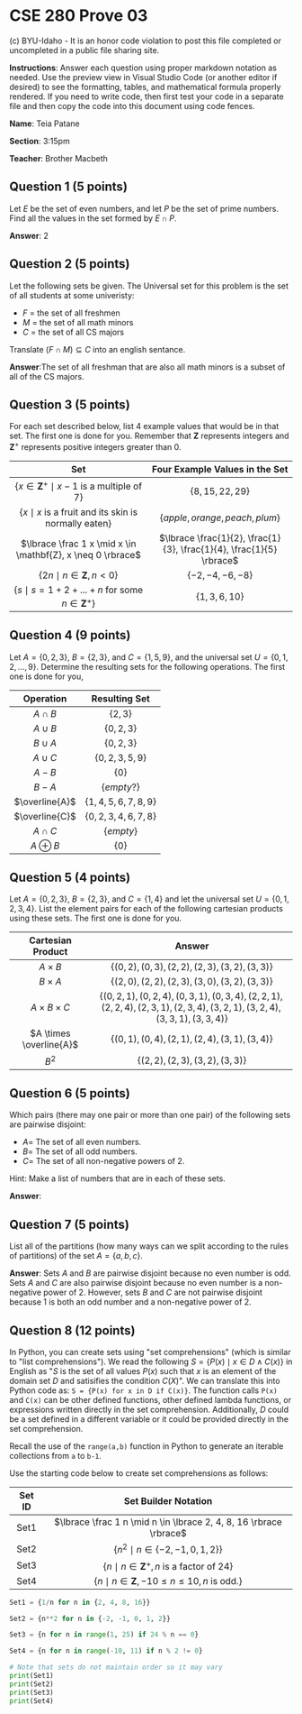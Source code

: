 # CSE 280 Prove 03

(c) BYU-Idaho - It is an honor code violation to post this
file completed or uncompleted in a public file sharing site.

**Instructions**: Answer each question using proper markdown notation as needed.  Use the preview view in Visual Studio Code (or another editor if desired) to see the formatting, tables, and mathematical formula properly rendered.  If you need to write code, then first test your code in a separate file and then copy the code into this document using code fences. 

**Name**: Teia Patane

**Section**: 3:15pm

**Teacher**: Brother Macbeth

## Question 1 (5 points)

Let $E$ be the set of even numbers, and let $P$ be the set of prime numbers.  Find all the values in the set formed by $E \cap P$.

**Answer**:  2

## Question 2 (5 points)

Let the following sets be given.  The Universal set for this problem is the set of all students at some univeristy:

* $F$ = the set of all freshmen
* $M$ = the set of all math minors
* $C$ = the set of all CS majors

Translate $(F \cap M) \subseteq C$ into an english sentance.

**Answer**:The set of all freshman that are also all math minors is a subset of all of the CS majors.

## Question 3 (5 points)

For each set described below, list 4 example values that would be in that set.  The first one is done for you.  Remember that $\mathbf{Z}$ represents integers and $\mathbf{Z}^+$ represents positive integers greater than 0.  

|Set|Four Example Values in the Set|
|:-:|:-:|
|$\lbrace x \in \mathbf{Z}^+ \mid x-1 \text{ is a multiple of 7} \rbrace$|$\lbrace 8, 15, 22, 29 \rbrace$|
|$\lbrace x \mid x \text{ is a fruit and its skin is normally eaten} \rbrace$|$\lbrace apple, orange, peach, plum \rbrace$|
|$\lbrace \frac 1 x \mid x \in \mathbf{Z}, x \neq 0 \rbrace$|$\lbrace \frac{1}{2}, \frac{1}{3}, \frac{1}{4}, \frac{1}{5} \rbrace$|
|$\lbrace 2n \mid n \in \mathbf{Z}, n \lt 0 \rbrace$|$\lbrace -2, -4, -6, -8 \rbrace$|
|$\lbrace s \mid s = 1 + 2 + ... + n \text{ for some } n \in \mathbf{Z}^+ \rbrace$|$\lbrace 1, 3, 6, 10 \rbrace$|

## Question 4 (9 points)

Let $A = \lbrace 0, 2, 3 \rbrace$, $B = \lbrace 2, 3 \rbrace$, and $C = \lbrace 1, 5, 9 \rbrace$, and the universal set $U = \lbrace 0, 1, 2, ...,  9 \rbrace$.  Determine the resulting sets for the following operations.  The first one is done for you,

|Operation|Resulting Set|
|:-:|:-:|
|$A \cap B$|$\lbrace 2, 3 \rbrace$|
|$A \cup B$|$\lbrace 0, 2, 3 \rbrace$|
|$B \cup A$|$\lbrace 0, 2, 3 \rbrace$|
|$A \cup C$|$\lbrace 0, 2, 3, 5, 9 \rbrace$|
|$A - B$|$\lbrace 0 \rbrace$|
|$B - A$|$\lbrace empty? \rbrace$|
|$\overline{A}$|$\lbrace 1, 4, 5, 6, 7, 8, 9 \rbrace$|
|$\overline{C}$|$\lbrace 0, 2, 3, 4, 6, 7, 8 \rbrace$|
|$A \cap C$|$\lbrace empty \rbrace$|
|$A \oplus B$|$\lbrace 0 \rbrace$|

## Question 5 (4 points)

Let $A=\lbrace 0, 2, 3 \rbrace$, $B=\lbrace 2, 3 \rbrace$, and $C=\lbrace 1, 4\rbrace$ and let the universal set $U=\lbrace 0, 1, 2, 3, 4 \rbrace$.  List the element pairs for each of the following cartesian products using these sets.  The first one is done for you.

|Cartesian Product|Answer|
|:-:|:-:|
|$A \times B$|$\lbrace (0, 2), (0, 3), (2, 2), (2, 3), (3, 2), (3, 3) \rbrace$|
|$B \times A$|$\lbrace (2, 0), (2, 2), (2, 3), (3, 0), (3, 2), (3, 3) \rbrace$|
|$A \times B \times C$|$\lbrace (0, 2, 1), (0, 2, 4), (0, 3, 1), (0, 3, 4), (2, 2, 1), (2, 2, 4), (2, 3, 1), (2, 3, 4), (3, 2, 1), (3, 2, 4), (3, 3, 1), (3, 3, 4) \rbrace$|
|$A \times \overline{A}$|$\lbrace (0, 1), (0, 4), (2, 1), (2, 4), (3, 1), (3, 4) \rbrace$|
|$B^2$|$\lbrace (2, 2), (2, 3), (3, 2), (3, 3) \rbrace$|

## Question 6 (5 points)

Which pairs (there may one pair or more than one pair) of the following sets are pairwise disjoint:

* $A =$ The set of all even numbers.
* $B =$ The set of all odd numbers.
* $C =$ The set of all non-negative powers of 2.

Hint: Make a list of numbers that are in each of these sets.

**Answer**: 

## Question 7 (5 points)

List all of the partitions  (how many ways can we split according to the rules of partitions) of the set $A = \lbrace a, b, c \rbrace$.

**Answer**: Sets $A$ and $B$ are pairwise disjoint because no even number is odd. Sets $A$ and $C$ are also pairwise disjoint because no even number is a non-negative power of 2. However, sets $B$ and $C$ are not pairwise disjoint because 1 is both an odd number and a non-negative power of 2.

## Question 8 (12 points)

In Python, you can create sets using "set comprehensions" (which is similar to "list comprehensions").  We read the following $S = \lbrace P(x) \mid x \in D \land C(x) \rbrace$ in English as "$S$ is the set of all values $P(x)$ such that $x$ is an element of the domain set $D$ and satisifies the condition $C(X)$".  We can translate this into Python code as: `S = {P(x) for x in D if C(x)}`.  The function calls `P(x)` and `C(x)` can be other defined functions, other defined lambda functions, or expressions written directly in the set comprehension.  Additionally, $D$ could be a set defined in a different variable or it could be provided directly in the set comprehension.

Recall the use of the `range(a,b)` function in Python to generate an iterable collections from `a` to `b-1`.

Use the starting code below to create set comprehensions as follows:

|Set ID|Set Builder Notation|
|:-:|:-:|
|Set1|$\lbrace \frac 1 n \mid n \in \lbrace 2, 4, 8, 16 \rbrace \rbrace$|
|Set2|$\lbrace n^2 \mid n \in \lbrace -2, -1, 0, 1, 2 \rbrace \rbrace$|
|Set3|$\lbrace n \mid n \in \mathbf{Z}^+,  n \text{ is a factor of } 24 \rbrace$|
|Set4|$\lbrace n \mid n \in \mathbf{Z}, -10 \le n \le 10, n \text { is odd.} \rbrace$|


```python
Set1 = {1/n for n in {2, 4, 8, 16}}

Set2 = {n**2 for n in {-2, -1, 0, 1, 2}}

Set3 = {n for n in range(1, 25) if 24 % n == 0}

Set4 = {n for n in range(-10, 11) if n % 2 != 0}

# Note that sets do not maintain order so it may vary
print(Set1)
print(Set2)
print(Set3)
print(Set4)
```